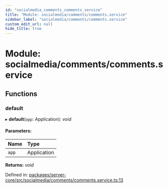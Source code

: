 ```yaml
---
id: "socialmedia_comments_comments_service"
title: "Module: socialmedia/comments/comments.service"
sidebar_label: "socialmedia/comments/comments.service"
custom_edit_url: null
hide_title: true
---
```


# Module: socialmedia/comments/comments.service

## Functions

### default

▸ **default**(`app`: Application): *void*

#### Parameters:

Name | Type |
:------ | :------ |
`app` | Application |

**Returns:** *void*

Defined in: [packages/server-core/src/socialmedia/comments/comments.service.ts:13](https://github.com/xr3ngine/xr3ngine/blob/65dfcf39a/packages/server-core/src/socialmedia/comments/comments.service.ts#L13)
